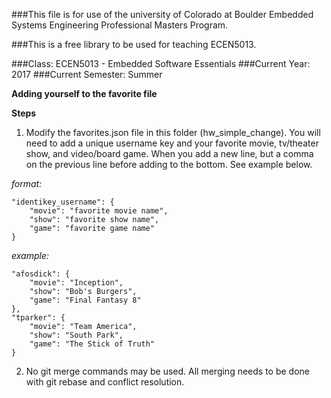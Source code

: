 ###This file is for use of the university of Colorado at Boulder Embedded Systems Engineering Professional Masters Program.

###This is a free library to be used for teaching ECEN5013. 

###Class:  ECEN5013 - Embedded Software Essentials
###Current Year: 2017
###Current Semester: Summer

**Adding yourself to the favorite file**

**Steps**

1) Modify the favorites.json file in this folder (hw_simple_change). You will need to add a unique username key and your favorite movie, tv/theater show, and video/board game. When you add a new line, but a comma on the previous line before adding to the bottom. See example below.

  *format:*
  ```
  "identikey_username": {
      "movie": "favorite movie name",
      "show": "favorite show name",
      "game": "favorite game name"
  }
  ```
  *example:*
  ```
  "afosdick": {
      "movie": "Inception",
      "show": "Bob's Burgers",
      "game": "Final Fantasy 8"
  },
  "tparker": {
      "movie": "Team America",
      "show": "South Park",
      "game": "The Stick of Truth"
  }
  ```
2) No git merge commands may be used. All merging needs to be done with git rebase and conflict resolution.


